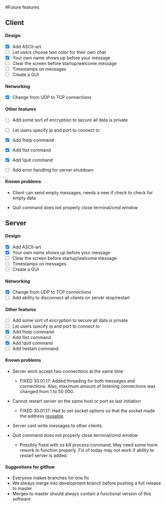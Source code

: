 #Future features

## Client

#### Design:
- [x] Add ASCII-art
- [ ] Let users choose text color for their own chat
- [x] Your own name shows up before your message
- [ ] Clear the screen before startup/welcome message
- [ ] Timestamps on messages
- [ ] Create a GUI

#### Networking
- [x] Change from UDP to TCP connections

#### Other features
- [ ] Add some sort of encryption to secure all data is private
- [ ] Let users specify ip and port to connect to
- [x] Add !help command
- [x] Add !list command
- [x] Add !quit command
- [ ] Add error handling for server shutdown


#### Known problems
- Client can send empty messages, needs a new if check to check for empty data

- Quit command does not properly close terminal/cmd window

## Server

#### Design:
- [x] Add ASCII-art
- [x] Your own name shows up before your message
- [ ] Clear the screen before startup/welcome message
- [ ] Timestamps on messages
- [ ] Create a GUI

#### Networking
- [x] Change from UDP to TCP connections
- [ ] Add ability to disconnect all clients on server stop/restart

#### Other features
- [ ] Add some sort of encryption to secure all data is private
- [ ] Let users specify ip and port to connect to
- [x] Add !help command
- [ ] Add !list command
- [x] Add !quit command
- [ ] Add !restart command

#### Known problems

- Server wont accept two connections at the same time
    - FIXED 30.01.17: Added threading for both messages and connections. Also, maximum amount of listening connections was changed from 1 to 50 000.

- Cannot restart server on the same host or port as last initiation
    - FIXED 30.01.17: Had to set socket options so that the socket made the address [reusable](https://docs.python.org/2/library/socket.html#socket.socket.getsockopt).

- Server cant write messages to other clients.

- Quit command does not properly close terminal/cmd window
    - Possibly fixed with os kill process command. May need some more rework to function properly. Fix of today may not work if ability to restart server is added.

#### Suggestions for gitflow

- Everyone makes branches for one fix
- We always merge into development branch before pushing a full release to master
- Merges to master should always contain a functional version of this software